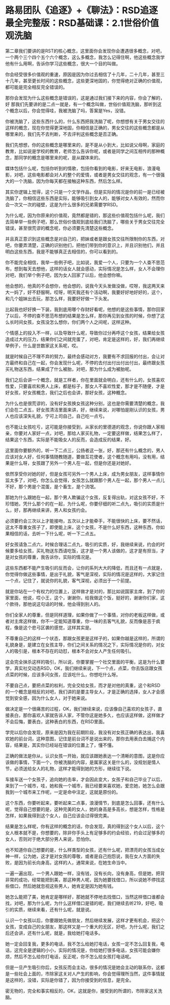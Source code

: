 # 路易团队《追逐》+《聊法》：RSD追逐最全完整版：RSD基础课：2.1世俗价值观洗脑

第二章我们要讲的是RST的核心概念，这里面你会发现你会遭遇很多概念，对吧，一个两个三个四个五个六个概念，这么多概念，我怎么记得住啊，他这些概念我学他有什么用啊，告诉你学习这些概念，很大一个目的叫做。

你会经受很多价值观的重速，原因是因为你过去相信了十几年，二十几年，甚至三十几年，甚至更长时间的这些概念，这些更深地固的，你觉得绝对正确的价值观，都可能是完全相反完全错误的。

那你会发现为什么这些概念是错误的，这是通过我们接下来的内容，你会了解的，好 那我们先要讲的是二点一就是，有一个概念叫做，世俗价值观洗脑，那听到这个概念以后，你会觉得哇，我被洗脑了吗，答案是Yes，没错。

你被洗脑了，这些东西什么的，什么东西把我洗脑了呢，你想想有关于男女交往的这样的概念，现在你觉得更深地固，你相信是正确的，男女交往的这些概念都是从哪里来的，我们先不去判断，不去评判这些概念是否正确。

我们先想想，你的这些概念是哪里来的，是不是从小到大，比如说父母啊，家庭的教育，比如说是学校的教育，老师怎么告诉你呢，或者是同学之间互相传的那种概念，那同学的概念是哪里来的呢，是从媒体来的。

媒体包括什么呢，包括你听到的情歌，包括你看到的电影，好来无电影，浪漫电影，对吧，这些电影都会对人的整个的爱情，或者是男女交往的观念，有一个很强大的一个洗脑，因为你每天都在接触这种东西，然后怎么样。

其实你逻辑上觉得，这个只是一个文学作品，但是实际的情况是你的前一是已经被洗脑了，你相信这些东西是实际，能够吸引到女人的，能够对女人有效的，然而你会一次又一次的碰壁，这是为什么很多的兄弟需要学RSD。

为什么呢，因为你原来的价值观，竟然都是错的，那这些价值观包括什么呢，我们去简单举一些例子吧，那么世俗价值观到底给我们洗脑了，哪些关于男女交往完全错误，甚至很荒谬的概念呢，你必须要先清楚这些概念。

并且真正意识到这些概念是对自己的，把妹或者是跟女孩交往所限制你的东西，对吧，你要弄清楚，正确的识别他们，把他们带到你的意识上，并且识别他们，并且明白这些东西，我是不能够真正去相信的，你可以看到的。

你不能完全相信，我举一些例子吧，比如说，我爱一个人，只要为一个人查不思范布，想到每天去想他，这样的话女人就会感动，实际情况是怎么样，女人不会理你对吧，我们举个例子吧，因为女人回家了以后，他会想你嘛。

他会想的，他真的不会想你，他会想的，说我今天头发做没做，哎呀，我这两天来大一妈了，好不舒服啊，哎呀，明天我还有个活动啊，我要好好地好好的，这个，和几个姐妹出去玩，那怎么样，我要好好做一下头发。

比起我也好好换一下装，我到底用哪个存财好看呢，他想的是这些事情，那你回家了以后，不停的查不思范布想的结果是怎么样，那你再见到女孩的时候，你想了这么长时间女孩，女孩没怎么想你，你们两个人之间呢，这样这种。

个情感上的投入不一样，以及导致什么呢，导致你过分再呼这个女孩，结果给女孩造成过大的压力，结果你们之间就完蛋了，对吧，肯定是这样的，好，我们再继续举例子，什么是世数家这关系呢，哎。

就是时候自己不理不弃的努力，最终会感动对方，我要有不求回报的付出，会让对方最终和自己在一起，你会发现什么呢，不停的去付出付出付出付出，最终跟女孩买礼物送东西，结果成了什么被胎，对吧，那为什么成为被胎呢。

我们之后会讲一个概念，就是工样者，你在里面就会明白，还有什么的，女孩喜欢性爱，只要喜欢和男人上床，都是标子，那女人不喜欢性爱，那才是不随便，才是好女孩，好女孩概念，我们之后也会讲，那好女孩，这种概念。

为什么也是很荒谬的，没有好女孩换女孩这种分别，这也是你需要清楚的概念，我们会在二点五，好女孩清洁里面来讲，好，继续来说，对哪怕是刚认识的女孩，男人也应该深失礼貌，宁可上司自己，自己吃一点亏。

也不能让女孩吃亏，这可能是你接受到，从家长的里德道的观念，你说你跟人家相亲，你要对人家好一点，对吧，那给人家买礼物，一定要这样做，结果怎么样了，结果这个东西，实际是不能吸女人的反而，会造成反的结果，好。

这里面你要额外的，听一下二点三，公扬者这一张，好，那还有什么概念的，男人应该对女人好，任何事情随教随道，要做互花使者，这个概念有用吗，没有用，结果是什么呀，女孩跟了另外一个男人在一起，但是你还是对她好。

依然享受你对她的好，但是女孩可另外一个男人上床，成为男女朋友，这样事情你监太多了，对吧，你怎么会觉得，女孩怎么就跟那个男人在一起，那个男人一点儿不好，那个男是个混蛋，是个畜生，是个流氓。

那她为什么跟她在一起，那个男人欺骗这个女孩，反复得出轨，对这女孩不好，不珍惜她，凭什么那个的在一起，为什么呢，你要仔细的听二点九，吸引的实质是什么，好，那再继续来讲，男人和女孩约会。

必须要约会三次以上才能接吻，五次以上才能牵手，不能很快的上床，要不然话，这太不尊重女孩子了，即使能上床，这个女孩，不是什么好东西，这种东西，你如果相信的话，去听一下什么呢，听一下二点五。

好女孩请急二点六，时候合理话二点九，吸引的实质，好，我继续来说，约会的时候要多给女孩，买礼物送东西请吃饭，这才是一个男人该做的，这才是有担当，才是对女孩的尊重，我告诉你，实际的情况是。

这些东西都不能产生吸引的反而会，让你的系列大大的降低，而且还有一点就是，你觉得你做这些事情，是出于礼貌，客气是深视，实际的情况是这样的，大家记住一个点，记住了，就说你的礼貌，客气深视，必须出于一个前提。

就是你站在一个有权力的位置上，这样做才是对的，那比如说国家主席，到了你的家里面，他说，哎小王，这个，谢谢你，给我做这个饭，挺好的，谢谢你们家，这个款待，那他说这句话的时候，他会得到别人的。

你们全家人的尊重，但是同样道理，如果你做了一个事情，对你的老板这样做，或者对主席这样做，你不一定能知道尊重，你一味的去客气礼貌，反而像是恶于疯程，像是这个悲弓区袭的感觉，这样其实是。

不尊重自己的这样一个状态，那跟女孩更是这样子的，如果你越是这样的，所谓的礼貌身是，是建立在女孩主导，你们之间关系的情况之下，实际情况是你的，对女人的吸引是，根本不存在的动怼，根本不会对女人产生任何吸引。

这会完全抹杀这样的吸引，所以说，你要掌握一个社交里面的平衡，这是为什么要学，真实社交动态RSD，OK，我们继续来说，下一个点，点菜，你去饭店跟女孩点菜的时候，应该多问女孩，应该吃什么，你想吃什么呀。

不要自己点，要把点菜的权利，完全交给女孩，而才是对他的真重，这个和RSD的一个概念是相反的对吧，我们讲的是要主导女人，才是正确的选择，女人才会感觉到安全感，因为什么女人，对于她来说。

做决定是一个很痛苦的过程，OK，我们继续来说，应该像自己喜欢的女孩子，直接表白，那你喜欢人家就告诉人家，不管你这是她多久，也应该这样做，这样做才不会后悔，要表白，这种表白的东西，在RSD里面。

学完以后你会发现，原来是因为我在前期阶段，我没有对女孩正确的表达出，我喜欢她的前台词，这种意图，记住是前台词不是说出来的，那你去用表白去捕这个内容，结果是，其实你已经站在错误的位置上了，懂不懂。

正确的做法是你从，认识女孩一开始，就应该跟她表达一个清晰的意图，这是你应该做的事情，下面一个，你被洗脑的内容，是属家这关是什么的，没规划是情人节，必须送给女人的礼物，这样才能得到她的方形，继续往下说。

车接车送一个女孩子，追向她的击率，才会因此变大，女孩子和自己毕业了以后，来到了一个城市，哇，她和我一个城市，我已经要来喜欢她，爱恋她，她怎么会跟我到一个城市来工作呢，一定是命中注定，这就是原份的。

这个东西，你要听起来，要听起来二点事，浪漫情节，到底是怎么回事，还有什么呢，觉得自己想要的是，这种完美的女人，她的身高是多高长，想是怎样，性格是怎样，如果我得到这个女人，自己应该会过得很完美。

结果是怎么样呢，你有这样的概念的话，你会发现，真的得到这个女人以后，这个女人根本就不是，你想要的，除非你手头上有足够多的约会经验，约会过足够多的女人，否则对于绝大部分男人来说，恐怕你。

也不知道你自己想要的是，什么样类型的女孩，还有什么呢，把漂亮的女孩当成女神一样，公为她，这才是对女孩的尊敬，或者是自己抱怨说，我在女人方面的失败，是因为前长向身高，这样的人，通常来说，在她生命当中。

一遍一遍出现，一个男人跟她一样，没有钱，没有长向，没有身高，但是她，把背非常的成功，经常能把到美，那这种男人呢，因为她要找借口，所以说她不停找这些借口，然后她就忽视这些男人，她肯定是因为她有钱。

她怎么能把了美，她肯定是哪样好，那她就不停地去找借口，当然这样借口谁都会找，对吧，那为什么呢，为什么这样借口是错的呢，我们继续去听219，好吧，吸引的实质，继续来看，还有什么呢，就是说。

认识一个女孩以后，你要跟她先做朋友，然后继续发展，这样才更有机会，把这个女孩，变成自己的女朋友，那这样又是一个重大的无区，好吧，为什么呢，我们之后还会讲，还有什么呢，就是，我给她打电话多。

她一定会回复我，更多的电话，我不怎么给她打电话，女孩一定不怎么回复我，电话，这完全是逻辑的小小，实际的情况是，你给她打很多电话，女孩可能会嫌你烦，然后不怎么给你打电话，反正呢，你不怎么给女孩打电话呢。

但是一旦产生吸引你后，女孩反而会主动，很多的情况是她会主动的联系你，这都是一些社会上面的，市除家这关对人产生的影响，你会觉得理所当然，这件事情就是这样的，没错，实际是你错了，因为你接受到的信息，是完全。

密无物的，完全和事实相反的，OK，这就是你，接受到的所谓的，市除家这关洗脑。